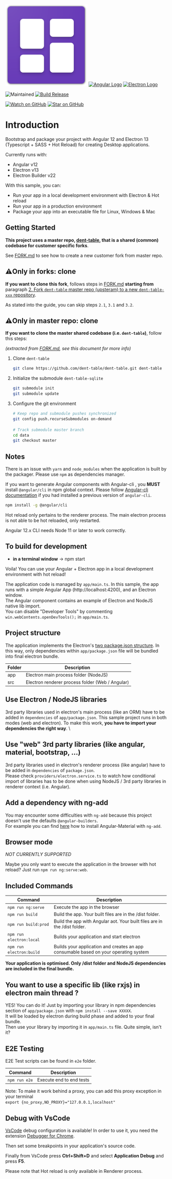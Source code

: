 ![MyOdPlan Logo][app-logo] [![Angular Logo](https://www.vectorlogo.zone/logos/angular/angular-icon.svg)](https://angular.io/) [![Electron Logo](https://www.vectorlogo.zone/logos/electronjs/electronjs-icon.svg)](https://electronjs.org/)


![Maintained][maintained-badge]
[![Build Release][build-badge]][build]

[![Watch on GitHub][github-watch-badge]][github-watch]
[![Star on GitHub][github-star-badge]][github-star]

# Introduction

Bootstrap and package your project with Angular 12 and Electron 13 (Typescript + SASS + Hot Reload) for creating Desktop applications.

Currently runs with:

- Angular v12
- Electron v13
- Electron Builder v22

With this sample, you can:

- Run your app in a local development environment with Electron & Hot reload
- Run your app in a production environment
- Package your app into an executable file for Linux, Windows & Mac

## Getting Started
**This project uses a master repo, [dent-table](https://github.com/dent-table/dent-table), that is a shared (common) codebase for customer specific forks**. 

See [FORK.md](FORK.md) to see how to create a new customer fork from master repo.

## ⚠️Only in forks: clone
**If you want to clone this fork**, follows steps in [FORK.md](FORK.md) **starting from** paragraph [2. Fork `dent-table` master repo (upsteram) to a new `dent-table-xxx` repository](FORK.md#2-fork-dent-table-to-a-new-dent-table-xxx-repository).

As stated into the guide, you can skip steps `2.1`, `3.1` and `3.2`.

## ⚠️Only in master repo: clone
**If you want to clone the master shared codebase (i.e. `dent-table`)**, follow this steps:

_(extracted from [FORK.md](FORK.md), see this document for more info)_

1. Clone `dent-table`

    ```bash
    git clone https://github.com/dent-table/dent-table.git dent-table
    ```

2. Initialize the submodule `dent-table-sqlite`

    ```bash
    git submodule init
    git submodule update
    ```

5. Configure the git environment
 
   ```bash
   # Keep repo and submodule pushes synchronized
   git config push.recurseSubmodules on-demand
   
   # Track submodule master branch
   cd data
   git checkout master
    ```

## Notes
There is an issue with `yarn` and `node_modules` when the application is built by the packager. Please use `npm` as dependencies manager.

If you want to generate Angular components with Angular-cli , you **MUST** install `@angular/cli` in npm global context.
Please follow [Angular-cli documentation](https://github.com/angular/angular-cli) if you had installed a previous version of `angular-cli`.

``` bash
npm install -g @angular/cli
```

Hot reload only pertains to the renderer process. The main electron process is not able to be hot reloaded, only restarted.

Angular 12.x CLI needs Node 11 or later to work correctly.

## To build for development

- **in a terminal window** -> npm start

Voila! You can use your Angular + Electron app in a local development environment with hot reload!

The application code is managed by `app/main.ts`. In this sample, the app runs with a simple Angular App (http://localhost:4200), and an Electron window. \
The Angular component contains an example of Electron and NodeJS native lib import. \
You can disable "Developer Tools" by commenting `win.webContents.openDevTools();` in `app/main.ts`.

## Project structure
The application implements the Electron's [two package.json structure](https://www.electron.build/tutorials/two-package-structure). 
In this way, only dependencies within `app/package.json` file will be bundled into final electron bundle. 

|Folder|Description|
| ---- | ---- |
| app | Electron main process folder (NodeJS) |
| src | Electron renderer process folder (Web / Angular) |

## Use Electron / NodeJS libraries

3rd party libraries used in electron's main process (like an ORM) have to be added in `dependencies` of `app/package.json`.
This sample project runs in both modes (web and electron). To make this work, **you have to import your dependencies the right way**. \

## Use "web" 3rd party libraries (like angular, material, bootstrap, ...)

3rd party libraries used in electron's renderer process (like angular) have to be added in `dependencies` of `package.json`. \
Please check `providers/electron.service.ts` to watch how conditional import of libraries has to be done when using NodeJS / 3rd party libraries in renderer context (i.e. Angular).

## Add a dependency with ng-add

You may encounter some difficulties with `ng-add` because this project doesn't use the defaults `@angular-builders`. \
For example you can find [here](HOW_TO.md) how to install Angular-Material with `ng-add`.

## Browser mode
_NOT CURRENTLY SUPPORTED_

Maybe you only want to execute the application in the browser with hot reload? Just run `npm run ng:serve:web`.

## Included Commands

|Command|Description|
| ---- | ---- |
|`npm run ng:serve`| Execute the app in the browser |
|`npm run build`| Build the app. Your built files are in the /dist folder. |
|`npm run build:prod`| Build the app with Angular aot. Your built files are in the /dist folder. |
|`npm run electron:local`| Builds your application and start electron
|`npm run electron:build`| Builds your application and creates an app consumable based on your operating system |

**Your application is optimised. Only /dist folder and NodeJS dependencies are included in the final bundle.**

## You want to use a specific lib (like rxjs) in electron main thread ?

YES! You can do it! Just by importing your library in npm dependencies section of `app/package.json` with `npm install --save XXXXX`. \
It will be loaded by electron during build phase and added to your final bundle. \
Then use your library by importing it in `app/main.ts` file. Quite simple, isn't it?

## E2E Testing

E2E Test scripts can be found in `e2e` folder.

|Command|Description|
| ---- | ---- |
|`npm run e2e`| Execute end to end tests |

Note: To make it work behind a proxy, you can add this proxy exception in your terminal  
`export {no_proxy,NO_PROXY}="127.0.0.1,localhost"`

## Debug with VsCode

[VsCode](https://code.visualstudio.com/) debug configuration is available! In order to use it, you need the extension [Debugger for Chrome](https://marketplace.visualstudio.com/items?itemName=msjsdiag.debugger-for-chrome).

Then set some breakpoints in your application's source code.

Finally from VsCode press **Ctrl+Shift+D** and select **Application Debug** and press **F5**.

Please note that Hot reload is only available in Renderer process.

[app-logo]: https://github.com/dent-table/dent-table/blob/master/src/assets/icons/favicon.png
[maintained-badge]: https://img.shields.io/badge/maintained-yes-brightgreen
[license-badge]: https://img.shields.io/badge/license-MIT-blue.svg
[license]: https://github.com/dent-table/dent-table/blob/master/LICENSE.md

[build]: https://github.com/dent-table/dent-table-xxx/actions/workflows/build_release.yml
[build-badge]: https://github.com/dent-table/dent-table-xxx/actions/workflows/build_release.yml/badge.svg?branch=v1.0.0-beta.13

[github-watch-badge]: https://img.shields.io/github/watchers/dent-table/dent-table.svg?style=social
[github-watch]: https://github.com/dent-table/dent-table/watchers
[github-star-badge]: https://img.shields.io/github/stars/dent-table/dent-table.svg?style=social
[github-star]: https://github.com/dent-table/dent-table/stargazers
